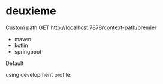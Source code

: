 # deuxieme

Custom path
GET http://localhost:7878/context-path/premier

- maven
- kotlin
- springboot

Default


using development profile:
